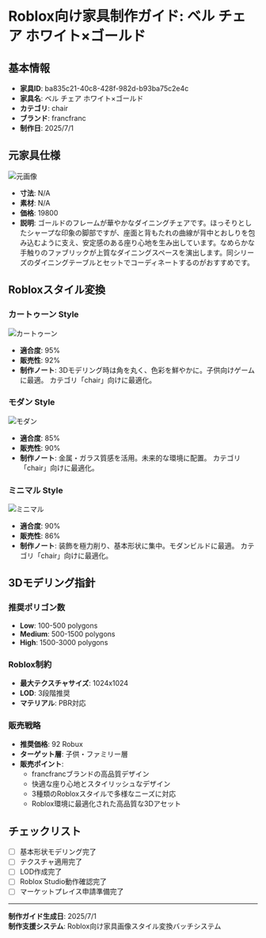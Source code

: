 # Roblox向け家具制作ガイド: ベル チェア  ホワイト×ゴールド

## 基本情報

- **家具ID**: ba835c21-40c8-428f-982d-b93ba75c2e4c
- **家具名**: ベル チェア  ホワイト×ゴールド
- **カテゴリ**: chair
- **ブランド**: francfranc
- **制作日**: 2025/7/1

## 元家具仕様

![元画像](../original-images/ba835c21-40c8-428f-982d-b93ba75c2e4c_francfranc_chair_ベル_チェア_ホワイト×ゴールド.jpg)

- **寸法**: N/A
- **素材**: N/A
- **価格**: 19800
- **説明**: ゴールドのフレームが華やかなダイニングチェアです。ほっそりとしたシャープな印象の脚部ですが、座面と背もたれの曲線が背中とおしりを包み込むように支え、安定感のある座り心地を生み出しています。なめらかな手触りのファブリックが上質なダイニングスペースを演出します。同シリーズのダイニングテーブルとセットでコーディネートするのがおすすめです。

## Robloxスタイル変換

### カートゥーン Style

![カートゥーン](../roblox-transformed/ba835c21-40c8-428f-982d-b93ba75c2e4c_francfranc_chair_ベル_チェア_ホワイト×ゴールド_roblox-cartoony.png)

- **適合度**: 95%
- **販売性**: 92%
- **制作ノート**: 3Dモデリング時は角を丸く、色彩を鮮やかに。子供向けゲームに最適。 カテゴリ「chair」向けに最適化。

### モダン Style

![モダン](../roblox-transformed/ba835c21-40c8-428f-982d-b93ba75c2e4c_francfranc_chair_ベル_チェア_ホワイト×ゴールド_roblox-modern.png)

- **適合度**: 85%
- **販売性**: 90%
- **制作ノート**: 金属・ガラス質感を活用。未来的な環境に配置。 カテゴリ「chair」向けに最適化。

### ミニマル Style

![ミニマル](../roblox-transformed/ba835c21-40c8-428f-982d-b93ba75c2e4c_francfranc_chair_ベル_チェア_ホワイト×ゴールド_roblox-minimalist.png)

- **適合度**: 90%
- **販売性**: 86%
- **制作ノート**: 装飾を極力削り、基本形状に集中。モダンビルドに最適。 カテゴリ「chair」向けに最適化。


## 3Dモデリング指針

### 推奨ポリゴン数
- **Low**: 100-500 polygons
- **Medium**: 500-1500 polygons
- **High**: 1500-3000 polygons

### Roblox制約
- **最大テクスチャサイズ**: 1024x1024
- **LOD**: 3段階推奨
- **マテリアル**: PBR対応

### 販売戦略
- **推奨価格**: 92 Robux
- **ターゲット層**: 子供・ファミリー層
- **販売ポイント**:
  - francfrancブランドの高品質デザイン
  - 快適な座り心地とスタイリッシュなデザイン
  - 3種類のRobloxスタイルで多様なニーズに対応
  - Roblox環境に最適化された高品質な3Dアセット

## チェックリスト
- [ ] 基本形状モデリング完了
- [ ] テクスチャ適用完了
- [ ] LOD作成完了
- [ ] Roblox Studio動作確認完了
- [ ] マーケットプレイス申請準備完了

---

**制作ガイド生成日**: 2025/7/1  
**制作支援システム**: Roblox向け家具画像スタイル変換バッチシステム  
